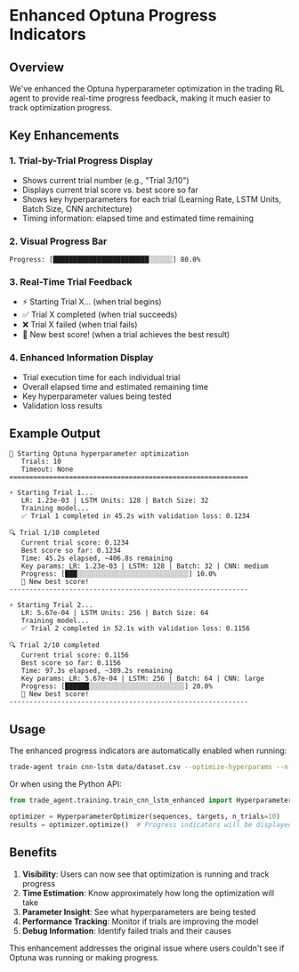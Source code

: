 # Enhanced Optuna Progress Indicators

## Overview

We've enhanced the Optuna hyperparameter optimization in the trading RL agent to provide real-time progress feedback, making it much easier to track optimization progress.

## Key Enhancements

### 1. **Trial-by-Trial Progress Display**

- Shows current trial number (e.g., "Trial 3/10")
- Displays current trial score vs. best score so far
- Shows key hyperparameters for each trial (Learning Rate, LSTM Units, Batch Size, CNN architecture)
- Timing information: elapsed time and estimated time remaining

### 2. **Visual Progress Bar**

```
Progress: [████████████████████████░░░░░░] 80.0%
```

### 3. **Real-Time Trial Feedback**

- ⚡ Starting Trial X... (when trial begins)
- ✅ Trial X completed (when trial succeeds)
- ❌ Trial X failed (when trial fails)
- 🌟 New best score! (when a trial achieves the best result)

### 4. **Enhanced Information Display**

- Trial execution time for each individual trial
- Overall elapsed time and estimated remaining time
- Key hyperparameter values being tested
- Validation loss results

## Example Output

```
🚀 Starting Optuna hyperparameter optimization
   Trials: 10
   Timeout: None
============================================================

⚡ Starting Trial 1...
   LR: 1.23e-03 | LSTM Units: 128 | Batch Size: 32
   Training model...
   ✅ Trial 1 completed in 45.2s with validation loss: 0.1234

🔍 Trial 1/10 completed
   Current trial score: 0.1234
   Best score so far: 0.1234
   Time: 45.2s elapsed, ~406.8s remaining
   Key params: LR: 1.23e-03 | LSTM: 128 | Batch: 32 | CNN: medium
   Progress: [███░░░░░░░░░░░░░░░░░░░░░░░░░░░░] 10.0%
   🌟 New best score!
------------------------------------------------------------

⚡ Starting Trial 2...
   LR: 5.67e-04 | LSTM Units: 256 | Batch Size: 64
   Training model...
   ✅ Trial 2 completed in 52.1s with validation loss: 0.1156

🔍 Trial 2/10 completed
   Current trial score: 0.1156
   Best score so far: 0.1156
   Time: 97.3s elapsed, ~389.2s remaining
   Key params: LR: 5.67e-04 | LSTM: 256 | Batch: 64 | CNN: large
   Progress: [██████░░░░░░░░░░░░░░░░░░░░░░░░] 20.0%
   🌟 New best score!
------------------------------------------------------------
```

## Usage

The enhanced progress indicators are automatically enabled when running:

```bash
trade-agent train cnn-lstm data/dataset.csv --optimize-hyperparams --n-trials 10
```

Or when using the Python API:

```python
from trade_agent.training.train_cnn_lstm_enhanced import HyperparameterOptimizer

optimizer = HyperparameterOptimizer(sequences, targets, n_trials=10)
results = optimizer.optimize()  # Progress indicators will be displayed
```

## Benefits

1. **Visibility**: Users can now see that optimization is running and track progress
2. **Time Estimation**: Know approximately how long the optimization will take
3. **Parameter Insight**: See what hyperparameters are being tested
4. **Performance Tracking**: Monitor if trials are improving the model
5. **Debug Information**: Identify failed trials and their causes

This enhancement addresses the original issue where users couldn't see if Optuna was running or making progress.
